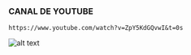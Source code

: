 ### CANAL DE YOUTUBE 

```
https://www.youtube.com/watch?v=ZpY5KdGQvwI&t=0s
```
![alt text](https://yt3.googleusercontent.com/1MQimlFDJ_dRqQMZCIKv6q2-G7oIB-Vngg5-GZLaN3LTIGkXuNW79ftTWMddm0gP5xYh3EK99Q=s160-c-k-c0x00ffffff-no-rj)